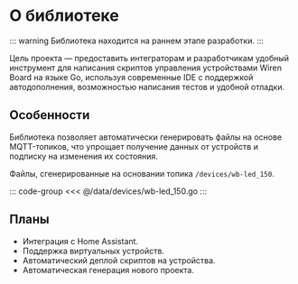 # О библиотеке

::: warning
Библиотека находится на раннем этапе разработки.
:::

Цель проекта — предоставить интеграторам и разработчикам удобный инструмент для написания скриптов управления устройствами Wiren Board на языке Go, используя современные IDE с поддержкой автодополнения, возможностью написания тестов и удобной отладки.

## Особенности

Библиотека позволяет автоматически генерировать файлы на основе MQTT-топиков, что упрощает получение данных от устройств и подписку на изменения их состояния.

Файлы, сгенерированные на основании топика `/devices/wb-led_150`.

::: code-group
<<< @/data/devices/wb-led_150.go
:::


## Планы

- Интеграция с Home Assistant.
- Поддержка виртуальных устройств.
- Автоматический деплой скриптов на устройства.
- Автоматическая генерация нового проекта.
